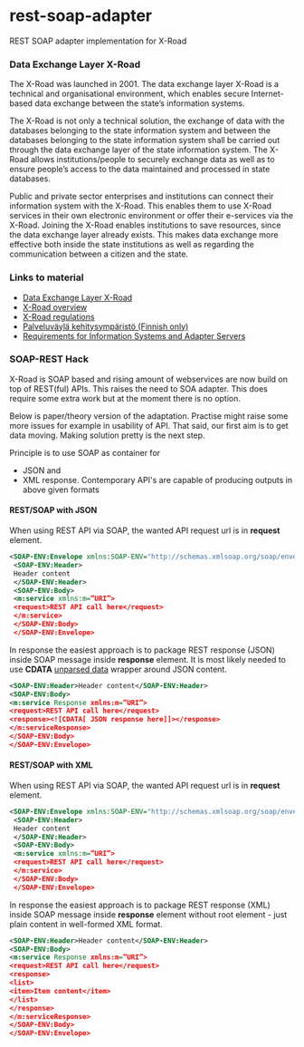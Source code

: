 rest-soap-adapter
=================

REST SOAP adapter implementation for X-Road

### Data Exchange Layer X-Road

The X-Road was launched in 2001. The data exchange layer X-Road is a technical and organisational environment, which enables secure Internet-based data exchange between the state’s information systems.

The X-Road is not only a technical solution, the exchange of data with the databases belonging to the state information system and between the databases belonging to the state information system shall be carried out through the data exchange layer of the state information system. The X-Road allows institutions/people to securely exchange data as well as to ensure people’s access to the data maintained and processed in state databases.

Public and private sector enterprises and institutions can connect their information system with the X-Road. This enables them to use X-Road services in their own electronic environment or offer their e-services via the X-Road. Joining the X-Road enables institutions to save resources, since the data exchange layer already exists. This makes data exchange more effective both inside the state institutions as well as regarding the communication between a citizen and the state.

### Links to material

* [Data Exchange Layer X-Road](https://www.ria.ee/x-road/)
* [X-Road overview ](https://speakerdeck.com/pilvivayla/x-road-overview)
* [X-Road regulations](https://speakerdeck.com/pilvivayla/x-road-regulations)
* [Palveluväylä kehitysympäristö (Finnish only)](http://palveluvayla.fi)
* [Requirements for Information Systems and Adapter
Servers](http://x-road.ee/docs/eng/x-road_service_protocol.pdf)

### SOAP-REST Hack
X-Road is SOAP based and rising amount of webservices are now build on top of REST(ful) APIs. This raises the need to SOA adapter. This does require some extra work but at the moment there is no option. 

Below is paper/theory version of the adaptation. Practise might raise some more issues for example in usability of API. That said, our first aim is to get data moving. Making solution pretty is the next step. 

Principle is to use SOAP as container for 
* JSON and 
* XML response. 
Contemporary API's are capable of producing outputs in above given formats

#### REST/SOAP with JSON
When using REST API via SOAP, the wanted API request url is in **request** element.  
```xml
<SOAP-ENV:Envelope xmlns:SOAP-ENV="http://schemas.xmlsoap.org/soap/envelope/">
 <SOAP-ENV:Header>
 Header content
 </SOAP-ENV:Header>
 <SOAP-ENV:Body>
 <m:service xmlns:m=”URI”>
 <request>REST API call here</request>
 </m:service>
 </SOAP-ENV:Body>
 </SOAP-ENV:Envelope>
```

In response the easiest approach is to package REST response (JSON) inside SOAP message inside **response** element. It is most likely needed to use **CDATA** [unparsed data](http://www.w3schools.com/xml/xml_cdata.asp) wrapper around JSON content.  
```xml
<SOAP-ENV:Header>Header content</SOAP-ENV:Header>
<SOAP-ENV:Body>
<m:service Response xmlns:m=”URI”>
<request>REST API call here</request>
<response><![CDATA[ JSON response here]]></response>
</m:serviceResponse>
</SOAP-ENV:Body>
</SOAP-ENV:Envelope>
```

#### REST/SOAP with XML
When using REST API via SOAP, the wanted API request url is in **request** element.  
```xml
<SOAP-ENV:Envelope xmlns:SOAP-ENV="http://schemas.xmlsoap.org/soap/envelope/">
 <SOAP-ENV:Header>
 Header content
 </SOAP-ENV:Header>
 <SOAP-ENV:Body>
 <m:service xmlns:m=”URI”>
 <request>REST API call here</request>
 </m:service>
 </SOAP-ENV:Body>
 </SOAP-ENV:Envelope>
```

In response the easiest approach is to package REST response (XML) inside SOAP message inside **response** element without root element - just plain content in well-formed XML format. 
```xml
<SOAP-ENV:Header>Header content</SOAP-ENV:Header>
<SOAP-ENV:Body>
<m:service Response xmlns:m=”URI”>
<request>REST API call here</request>
<response>
<list>
<item>Item content</item>
</list>
</response>
</m:serviceResponse>
</SOAP-ENV:Body>
</SOAP-ENV:Envelope>
```
